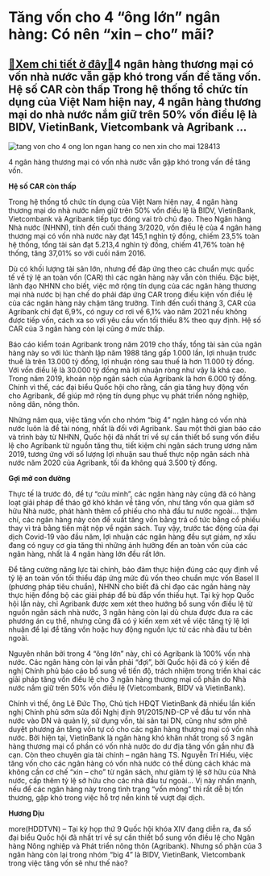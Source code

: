 Tăng vốn cho 4 “ông lớn” ngân hàng: Có nên “xin – cho” mãi?
===========================================================

[:gift:Xem chi tiết ở đây:gift:](https://hddtvn.com/tang-von-cho-4-ong-lon-ngan-hang-co-nen-xin-cho-mai/)4 ngân hàng thương mại có vốn nhà nước vẫn gặp khó trong vấn đề tăng vốn. Hệ số CAR còn thấp Trong hệ thống tổ chức tín dụng của Việt Nam hiện nay, 4 ngân hàng thương mại do nhà nước nắm giữ trên 50% vốn điều lệ là BIDV, VietinBank, Vietcombank và Agribank …
------------------------------------------------------------------------------------------------------------------------------------------------------------------------------------------------------------------------------------------------------------------





![tang von cho 4 ong lon ngan hang co nen xin cho mai 128413](https://haiquanonline.com.vn/stores/news_dataimages/anhntp/062020/15/17/in_article/0024_12-_0914_4_ngan_hang.jpg?rt=20200616085041 "Tăng vốn cho 4 “ông lớn” ngân hàng:  Có nên “xin - cho” mãi?")


4 ngân hàng thương mại có vốn nhà nước vẫn gặp khó trong vấn đề tăng vốn.



**Hệ số CAR còn thấp**


Trong hệ thống tổ chức tín dụng của Việt Nam hiện nay, 4 ngân hàng thương mại do nhà nước nắm giữ trên 50% vốn điều lệ là BIDV, VietinBank, Vietcombank và Agribank tiếp tục đóng vai trò chủ đạo. Theo Ngân hàng Nhà nước (NHNN), tính đến cuối tháng 3/2020, vốn điều lệ của 4 ngân hàng thương mại có vốn nhà nước này đạt 145,1 nghìn tỷ đồng, chiếm 23,5% toàn hệ thống, tổng tài sản đạt 5.213,4 nghìn tỷ đồng, chiếm 41,76% toàn hệ thống, tăng 37,01% so với cuối năm 2016.


Dù có khối lượng tài sản lớn, nhưng để đáp ứng theo các chuẩn mực quốc tế về tỷ lệ an toàn vốn (CAR) thì các ngân hàng này vẫn còn thiếu. Đặc biệt, lãnh đạo NHNN cho biết, việc mở rộng tín dụng của các ngân hàng thương mại nhà nước bị hạn chế do phải đáp ứng CAR trong điều kiện vốn điều lệ của các ngân hàng này chậm tăng trưởng. Tính đến cuối tháng 3, CAR của Agribank chỉ đạt 6,9%, có nguy cơ rơi về 6,1% vào năm 2021 nếu không được tiếp vốn, cách xa so với yêu cầu vốn tối thiểu 8% theo quy định. Hệ số CAR của 3 ngân hàng còn lại cũng ở mức thấp.


Báo cáo kiểm toán Agribank trong năm 2019 cho thấy, tổng tài sản của ngân hàng này so với lúc thành lập năm 1988 tăng gấp 1.000 lần, lợi nhuận trước thuế là trên 13.000 tỷ đồng, lợi nhuận ròng sau thuế là hơn 11.000 tỷ đồng. Với vốn điều lệ là 30.000 tỷ đồng mà lợi nhuận ròng như vậy là khá cao. Trong năm 2019, khoản nộp ngân sách của Agribank là hơn 6.000 tỷ đồng. Chính vì thế, các đại biểu Quốc hội cho rằng, cần gia tăng huy động vốn cho Agribank, để giúp mở rộng tín dụng phục vụ phát triển nông nghiệp, nông dân, nông thôn.


Những năm qua, việc tăng vốn cho nhóm “big 4” ngân hàng có vốn nhà nước luôn là đề tài nóng, nhất là đối với Agribank. Sau một thời gian báo cáo và trình bày từ NHNN, Quốc hội đã nhất trí về sự cần thiết bổ sung vốn điều lệ cho Agribank từ nguồn tăng thu, tiết kiệm chi ngân sách trung ương năm 2019, tương ứng với số lượng lợi nhuận sau thuế thực nộp ngân sách nhà nước năm 2020 của Agribank, tối đa không quá 3.500 tỷ đồng.


**Gợi mở con đường**


Thực tế là trước đó, để tự “cứu mình”, các ngân hàng này cũng đã có hàng loạt giải pháp để tháo gỡ khó khăn về tăng vốn, như tăng vốn qua giảm sở hữu Nhà nước, phát hành thêm cổ phiếu cho nhà đầu tư nước ngoài… thậm chí, các ngân hàng này còn đề xuất tăng vốn bằng trả cổ tức bằng cổ phiếu thay vì trả bằng tiền mặt nộp về ngân sách. Tuy vậy, trước tác động của đại dịch Covid-19 vào đầu năm, lợi nhuận các ngân hàng đều sụt giảm, nợ xấu đang có nguy cơ gia tăng thì những ảnh hưởng đến an toàn vốn của các ngân hàng, nhất là 4 ngân hàng lớn đều rất lớn.


Để tăng cường năng lực tài chính, bảo đảm thực hiện đúng các quy định về tỷ lệ an toàn vốn tối thiểu đáp ứng mức đủ vốn theo chuẩn mực vốn Basel II (phương pháp tiêu chuẩn), NHNN cho biết đã chỉ đạo các ngân hàng này thực hiện đồng bộ các giải pháp để bù đắp vốn thiếu hụt. Tại kỳ họp Quốc hội lần này, chỉ Agribank được xem xét theo hướng bổ sung vốn điều lệ từ nguồn ngân sách nhà nước, 3 ngân hàng còn lại dù chưa được đưa ra các phương án cụ thể, nhưng cũng đã có ý kiến xem xét về việc tăng tỷ lệ lợi nhuận để lại để tăng vốn hoặc huy động nguồn lực từ các nhà đầu tư bên ngoài.


Nguyên nhân bởi trong 4 “ông lớn” này, chỉ có Agribank là 100% vốn nhà nước. Các ngân hàng còn lại vẫn phải “đợi”, bởi Quốc hội đã có ý kiến đề nghị Chính phủ báo cáo bổ sung về tiến độ, trách nhiệm trong triển khai các giải pháp tăng vốn điều lệ cho 3 ngân hàng thương mại cổ phần do Nhà nước nắm giữ trên 50% vốn điều lệ (Vietcombank, BIDV và VietinBank).


Chính vì thế, ông Lê Đức Thọ, Chủ tịch HĐQT VietinBank đã nhiều lần kiến nghị Chính phủ sớm sửa đổi Nghị định 91/2015/NĐ-CP về đầu tư vốn nhà nước vào DN và quản lý, sử dụng vốn, tài sản tại DN, cũng như sớm phê duyệt phương án tăng vốn tự có cho các ngân hàng thương mại có vốn nhà nước. Bởi hiện tại, VietinBank là ngân hàng khó khăn nhất trong số 3 ngân hàng thương mại cổ phần có vốn nhà nước do dư địa tăng vốn gần như đã cạn. Còn theo chuyên gia tài chính – ngân hàng TS. Nguyễn Trí Hiếu, việc tăng vốn cho các ngân hàng có vốn nhà nước có thể dùng cách khác mà không cần cơ chế “xin – cho” từ ngân sách, như giảm tỷ lệ sở hữu của Nhà nước, cấp thêm tỷ lệ sở hữu cho các nhà đầu tư ngoài… Vị này nhấn mạnh, nếu để các ngân hàng này trong tình trạng “vốn mỏng” thì rất dễ bị tổn thương, gặp khó trong việc hỗ trợ nền kinh tế vượt đại dịch.




**Hương Dịu**



more(HDDTVN) – Tại kỳ họp thứ 9 Quốc hội khóa XIV đang diễn ra, đa số đại biểu Quốc hội đã nhất trí về sự cần thiết bổ sung vốn điều lệ cho Ngân hàng Nông nghiệp và Phát triển nông thôn (Agribank). Nhưng số phận của 3 ngân hàng còn lại trong nhóm “big 4” là BIDV, VietinBank, Vietcombank trong việc tăng vốn sẽ như thế nào?

